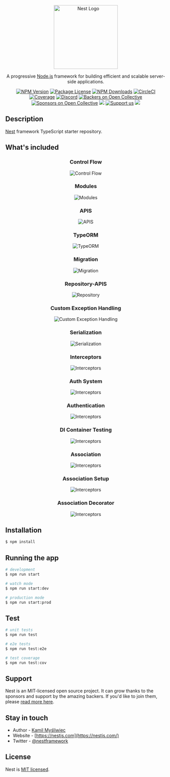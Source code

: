 <p align="center">
  <a href="http://nestjs.com/" target="blank"><img src="https://nestjs.com/img/logo-small.svg" width="200" alt="Nest Logo" /></a>
</p>

[circleci-image]: https://img.shields.io/circleci/build/github/nestjs/nest/master?token=abc123def456
[circleci-url]: https://circleci.com/gh/nestjs/nest

  <p align="center">A progressive <a href="http://nodejs.org" target="_blank">Node.js</a> framework for building efficient and scalable server-side applications.</p>
    <p align="center">
<a href="https://www.npmjs.com/~nestjscore" target="_blank"><img src="https://img.shields.io/npm/v/@nestjs/core.svg" alt="NPM Version" /></a>
<a href="https://www.npmjs.com/~nestjscore" target="_blank"><img src="https://img.shields.io/npm/l/@nestjs/core.svg" alt="Package License" /></a>
<a href="https://www.npmjs.com/~nestjscore" target="_blank"><img src="https://img.shields.io/npm/dm/@nestjs/common.svg" alt="NPM Downloads" /></a>
<a href="https://circleci.com/gh/nestjs/nest" target="_blank"><img src="https://img.shields.io/circleci/build/github/nestjs/nest/master" alt="CircleCI" /></a>
<a href="https://coveralls.io/github/nestjs/nest?branch=master" target="_blank"><img src="https://coveralls.io/repos/github/nestjs/nest/badge.svg?branch=master#9" alt="Coverage" /></a>
<a href="https://discord.gg/G7Qnnhy" target="_blank"><img src="https://img.shields.io/badge/discord-online-brightgreen.svg" alt="Discord"/></a>
<a href="https://opencollective.com/nest#backer" target="_blank"><img src="https://opencollective.com/nest/backers/badge.svg" alt="Backers on Open Collective" /></a>
<a href="https://opencollective.com/nest#sponsor" target="_blank"><img src="https://opencollective.com/nest/sponsors/badge.svg" alt="Sponsors on Open Collective" /></a>
  <a href="https://paypal.me/kamilmysliwiec" target="_blank"><img src="https://img.shields.io/badge/Donate-PayPal-ff3f59.svg"/></a>
    <a href="https://opencollective.com/nest#sponsor"  target="_blank"><img src="https://img.shields.io/badge/Support%20us-Open%20Collective-41B883.svg" alt="Support us"></a>
  <a href="https://twitter.com/nestframework" target="_blank"><img src="https://img.shields.io/twitter/follow/nestframework.svg?style=social&label=Follow"></a>
</p>
  <!--[![Backers on Open Collective](https://opencollective.com/nest/backers/badge.svg)](https://opencollective.com/nest#backer)
  [![Sponsors on Open Collective](https://opencollective.com/nest/sponsors/badge.svg)](https://opencollective.com/nest#sponsor)-->

## Description

[Nest](https://github.com/nestjs/nest) framework TypeScript starter repository.


## What's included

<div align="center">
  
### Control Flow 
  
![Control Flow](https://github.com/Syed007Hassan/NestJs-The-Complete-Developer-Guide/blob/main/mycarvalue/Control%20flow.jpg)

### Modules

![Modules](https://github.com/Syed007Hassan/NestJs-The-Complete-Developer-Guide/blob/main/mycarvalue/Modules.jpg)

### APIS

![APIS](https://github.com/Syed007Hassan/NestJs-The-Complete-Developer-Guide/blob/main/mycarvalue/APIs.jpg)


### TypeORM

![TypeORM](https://github.com/Syed007Hassan/NestJs-The-Complete-Developer-Guide/blob/main/mycarvalue/TypeORM.jpg)

### Migration

![Migration](https://github.com/Syed007Hassan/NestJs-The-Complete-Developer-Guide/blob/main/mycarvalue/Migration.png)

### Repository-APIS

![Repository](https://github.com/Syed007Hassan/NestJs-The-Complete-Developer-Guide/blob/main/mycarvalue/Repo%20API.png)

### Custom Exception Handling

![Custom Exception Handling](https://github.com/Syed007Hassan/NestJs-The-Complete-Developer-Guide/blob/main/mycarvalue/Exception%20handling%20.jpg)

### Serialization

![Serialization](https://github.com/Syed007Hassan/NestJs-The-Complete-Developer-Guide/blob/main/mycarvalue/Serialization%20.jpg)

### Interceptors

![Interceptors](https://github.com/Syed007Hassan/NestJs-The-Complete-Developer-Guide/blob/main/mycarvalue/Interceptor%20.jpg)

### Auth System

![Interceptors](https://github.com/Syed007Hassan/NestJs-The-Complete-Developer-Guide/blob/main/mycarvalue/AuthSystem.jpg)

### Authentication

![Interceptors](https://github.com/Syed007Hassan/NestJs-The-Complete-Developer-Guide/blob/main/mycarvalue/Authentication.jpg)


### DI Container Testing

![Interceptors](https://github.com/Syed007Hassan/NestJs-The-Complete-Developer-Guide/blob/main/mycarvalue/Di%20container%20Testing.jpg)


### Association

![Interceptors](https://github.com/Syed007Hassan/NestJs-The-Complete-Developer-Guide/blob/main/mycarvalue/Associations.jpg)


###  Association Setup

![Interceptors](https://github.com/Syed007Hassan/NestJs-The-Complete-Developer-Guide/blob/main/mycarvalue/Association%20setup.jpg)


###  Association Decorator

![Interceptors](https://github.com/Syed007Hassan/NestJs-The-Complete-Developer-Guide/blob/main/mycarvalue/Association%20decorator.jpg)

</div>

## Installation

```bash
$ npm install
```

## Running the app

```bash
# development
$ npm run start

# watch mode
$ npm run start:dev

# production mode
$ npm run start:prod
```

## Test

```bash
# unit tests
$ npm run test

# e2e tests
$ npm run test:e2e

# test coverage
$ npm run test:cov
```

## Support

Nest is an MIT-licensed open source project. It can grow thanks to the sponsors and support by the amazing backers. If you'd like to join them, please [read more here](https://docs.nestjs.com/support).

## Stay in touch

- Author - [Kamil Myśliwiec](https://kamilmysliwiec.com)
- Website - [https://nestjs.com](https://nestjs.com/)
- Twitter - [@nestframework](https://twitter.com/nestframework)

## License

Nest is [MIT licensed](LICENSE).
